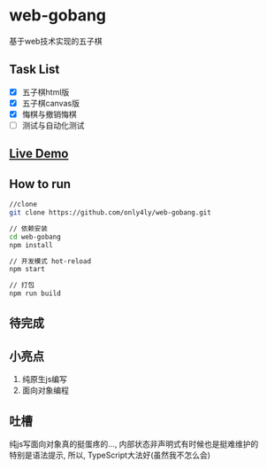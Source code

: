 # web-gobang
基于web技术实现的五子棋

## Task List
- [x] 五子棋html版
- [x] 五子棋canvas版
- [x] 悔棋与撤销悔棋
- [ ] 测试与自动化测试
## [Live Demo](https://only4ly.github.io/web-gobang/)
## How to run
```bash
//clone
git clone https://github.com/only4ly/web-gobang.git

// 依赖安装
cd web-gobang
npm install

// 开发模式 hot-reload
npm start

// 打包
npm run build
```

## 待完成


## 小亮点
1. 纯原生js编写
2. 面向对象编程

## 吐槽

纯js写面向对象真的挺蛋疼的..., 内部状态非声明式有时候也是挺难维护的<br/>
特别是语法提示, 所以, TypeScript大法好(虽然我不怎么会)<br/>
